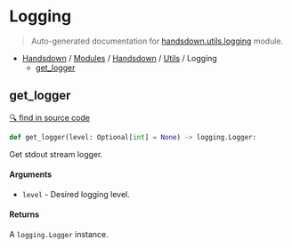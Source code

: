 # Logging

> Auto-generated documentation for [handsdown.utils.logging](https://github.com/vemel/handsdown/blob/master/handsdown/utils/logging.py) module.

- [Handsdown](../../README.md#-handsdown---python-documentation-generator) / [Modules](../../MODULES.md#modules) / [Handsdown](../index.md#handsdown) / [Utils](index.md#utils) / Logging
  - [get_logger](#get_logger)

## get_logger

[🔍 find in source code](https://github.com/vemel/handsdown/blob/master/handsdown/utils/logging.py#L7)

```python
def get_logger(level: Optional[int] = None) -> logging.Logger:
```

Get stdout stream logger.

#### Arguments

- `level` - Desired logging level.

#### Returns

A `logging.Logger` instance.
